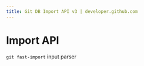 ```yaml
---
title: Git DB Import API v3 | developer.github.com
---
```


# Import API

`git fast-import` input parser

